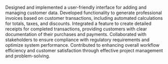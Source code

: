 Designed and implemented a user-friendly interface for adding and managing customer data.
Developed functionality to generate professional invoices based on customer transactions, including automated calculations for totals, taxes, and discounts.
Integrated a feature to create detailed receipts for completed transactions, providing customers with clear documentation of their purchases and payments.
Collaborated with stakeholders to ensure compliance with regulatory requirements and optimize system performance.
Contributed to enhancing overall workflow efficiency and customer satisfaction through effective project management and problem-solving.

